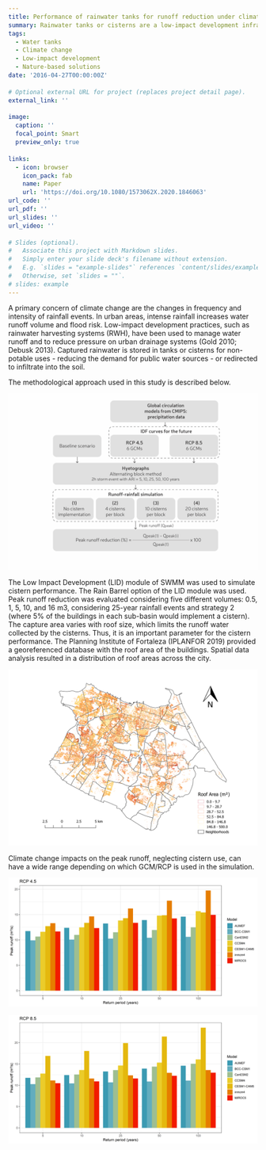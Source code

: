 ```yaml
---
title: Performance of rainwater tanks for runoff reduction under climate change scenarios
summary: Rainwater tanks or cisterns are a low-impact development infrastructure used to control stormwater runoff and reduce water demand. However, climate change may affect its performance due to increased rainfall intensities. In this study, we evaluated the uncertainty of the effectiveness of cisterns in reducing peak runoff under climate change in an urban watershed in Brazil.
tags:
  - Water tanks
  - Climate change
  - Low-impact development
  - Nature-based solutions
date: '2016-04-27T00:00:00Z'

# Optional external URL for project (replaces project detail page).
external_link: ''

image:
  caption: ''
  focal_point: Smart
  preview_only: true

links:
  - icon: browser
    icon_pack: fab
    name: Paper
    url: 'https://doi.org/10.1080/1573062X.2020.1846063'
url_code: ''
url_pdf: ''
url_slides: ''
url_video: ''

# Slides (optional).
#   Associate this project with Markdown slides.
#   Simply enter your slide deck's filename without extension.
#   E.g. `slides = "example-slides"` references `content/slides/example-slides.md`.
#   Otherwise, set `slides = ""`.
# slides: example
---
```


A primary concern of climate change are the changes in frequency and intensity of rainfall events. In urban areas, intense rainfall increases water runoff volume and flood risk. Low-impact development practices, such as rainwater harvesting systems (RWH), have been used to manage water runoff and to reduce pressure on urban drainage systems (Gold 2010; Debusk 2013). Captured rainwater is stored in tanks or cisterns for non-potable uses - reducing the demand for public water sources - or redirected to infiltrate into the soil.

The methodological approach used in this study is described below.

![Image alt](methods.png)

The Low Impact Development (LID) module of SWMM was used to simulate cistern performance. The Rain Barrel option of the LID module was used. Peak runoff reduction was evaluated considering five different volumes: 0.5, 1, 5, 10, and 16 m3, considering 25-year rainfall events and strategy 2 (where 5\% of the buildings in each sub-basin would implement a cistern). The capture area varies with roof size, which limits the runoff water collected by the cisterns. Thus, it is an important parameter for the cistern performance. The Planning Institute of Fortaleza (IPLANFOR 2019) provided a georeferenced database with the roof area of the buildings. Spatial data analysis resulted in a distribution of roof areas across the city.

![Image alt](map_roof_area.png)

Climate change impacts on the peak runoff, neglecting cistern use, can have a wide range depending on which GCM/RCP is used in the simulation.

![Image alt](Fig4.png)

![Image alt](Fig5.png)